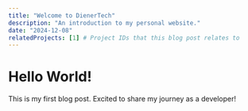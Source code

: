 ```yaml
---
title: "Welcome to DienerTech"
description: "An introduction to my personal website."
date: "2024-12-08"
relatedProjects: [1] # Project IDs that this blog post relates to
---
```

# Hello World!



This is my first blog post. Excited to share my journey as a developer!

